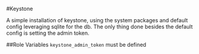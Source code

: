 #Keystone

A simple installation of keystone, using the system packages and default config leveraging sqlite for the db.
The only thing done besides the default config is setting the admin token.

##Role Variables
`keystone_admin_token` must be defined
